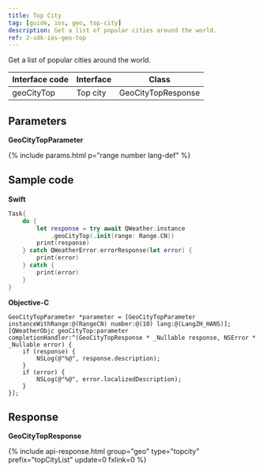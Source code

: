 ```yaml
---
title: Top City
tag: [guide, ios, geo, top-city]
description: Get a list of popular cities around the world.
ref: 2-sdk-ios-geo-top
---
```


Get a list of popular cities around the world.

| Interface code | Interface     | Class              |
| -------------- | ------------- | ------------------ |
| geoCityTop    | Top city      | GeoCityTopResponse |

## Parameters

**GeoCityTopParameter**

{% include params.html p="range number lang-def" %}

## Sample code

**Swift**

```swift
Task{
    do {
        let response = try await QWeather.instance
            .geoCityTop(.init(range: Range.CN))
        print(response)
    } catch QWeatherError.errorResponse(let error) {
        print(error)
    } catch {
        print(error)
    }
}
```

**Objective-C**

```objc
GeoCityTopParameter *parameter = [GeoCityTopParameter instanceWithRange:@(RangeCN) number:@(10) lang:@(LangZH_HANS)];
[QWeatherObjc geoCityTop:parameter completionHandler:^(GeoCityTopResponse * _Nullable response, NSError * _Nullable error) {
    if (response) {
        NSLog(@"%@", response.description);
    }
    if (error) {
        NSLog(@"%@", error.localizedDescription);
    }
}];
```

## Response

**GeoCityTopResponse**

{% include api-response.html group="geo" type="topcity"  prefix="topCityList" update=0 fxlink=0 %}